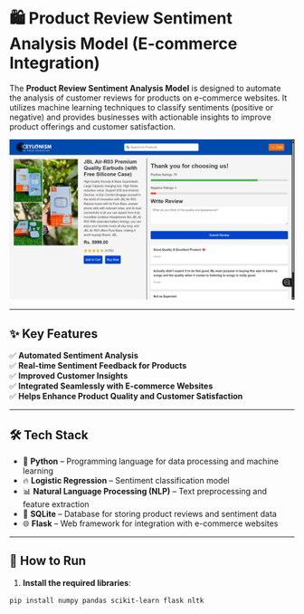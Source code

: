 # 🛍️ **Product Review Sentiment Analysis Model (E-commerce Integration)**

The **Product Review Sentiment Analysis Model** is designed to automate the analysis of customer reviews for products on e-commerce websites. It utilizes machine learning techniques to classify sentiments (positive or negative) and provides businesses with actionable insights to improve product offerings and customer satisfaction.

![Product Review Sentiment](WebScreenShot.png)

---

## ✨ **Key Features**

✅ **Automated Sentiment Analysis**  
✅ **Real-time Sentiment Feedback for Products**  
✅ **Improved Customer Insights**  
✅ **Integrated Seamlessly with E-commerce Websites**  
✅ **Helps Enhance Product Quality and Customer Satisfaction**

---

## 🛠 **Tech Stack**

- 💙 **Python** – Programming language for data processing and machine learning
- 🔥 **Logistic Regression** – Sentiment classification model
- 📊 **Natural Language Processing (NLP)** – Text preprocessing and feature extraction
- 💾 **SQLite** – Database for storing product reviews and sentiment data
- 🌐 **Flask** – Web framework for integration with e-commerce websites

---

## 🚀 **How to Run**

1. **Install the required libraries**:

```bash
pip install numpy pandas scikit-learn flask nltk
